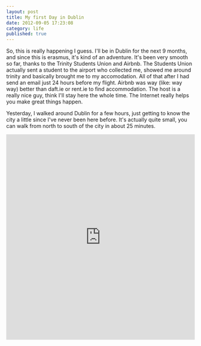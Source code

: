 ```yaml
---
layout: post
title: My first Day in Dublin
date: 2012-09-05 17:23:08
category: life
published: true
---
```


So, this is really happening I guess. I'll be in Dublin for the next 9 months, and since this is erasmus, it's kind of an adventure. It's been very smooth so far, thanks to the Trinity Students Union and Airbnb. The Students Union actually sent a student to the airport who collected me, showed me around trinity and basically brought me to my accomodation. All of that after I had send an email just 24 hours before my flight. Airbnb was way (like: way way) better than daft.ie or rent.ie to find accommodation. The host is a really nice guy, think I'll stay here the whole time. The Internet really helps you make great things happen.

Yesterday, I walked around Dublin for a few hours, just getting to know the city a little since I've never been here before. It's actually quite small, you can walk from north to south of the city in about 25 minutes.

<iframe class="imgur-album" width="100%" height="550" frameborder="0" src="http://imgur.com/a/EDhow/embed"></iframe>
